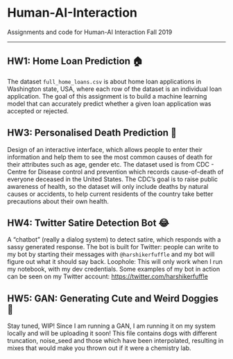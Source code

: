 # Human-AI-Interaction
Assignments and code for Human-AI Interaction Fall 2019


---

## HW1: Home Loan Prediction 🏠
The dataset `full_home_loans.csv` is about home loan applications in Washington state, USA, where each row of the dataset is an individual loan application. The goal of this assignment is to build a machine learning model that can accurately predict whether a given loan application was accepted or rejected.


## HW3: Personalised Death Prediction 🎃 
Design of an interactive interface, which allows people to enter their information and help them to see the most common causes of death for their attributes such as age, gender etc. The dataset used is from CDC - Centre for Disease control and prevention which records cause-of-death of everyone deceased in the United States. The CDC’s goal is to raise public awareness of health, so the dataset will only include deaths by natural causes or accidents, to help current residents of the country take better precautions about their own health.

## HW4: Twitter Satire Detection Bot 😂
A “chatbot” (really a dialog system) to detect satire, which responds with a sassy generated response. The bot is built for Twitter: people can write to my bot by starting their messages with `@harshikerfuffle` and my bot will figure out what it should say back. Loophole: This will only work when I run my notebook, with my dev credentials. Some examples of my bot in action can be seen on my Twitter account: https://twitter.com/harshikerfuffle


## HW5: GAN: Generating Cute and Weird Doggies 🐩
Stay tuned, WIP!
Since I am running a GAN, I am running it on my system locally and will be uploading it soon! This file contains dogs with different truncation, noise_seed and those which have been interpolated, resulting in mixes that would make you thrown out if it were a chemistry lab.
